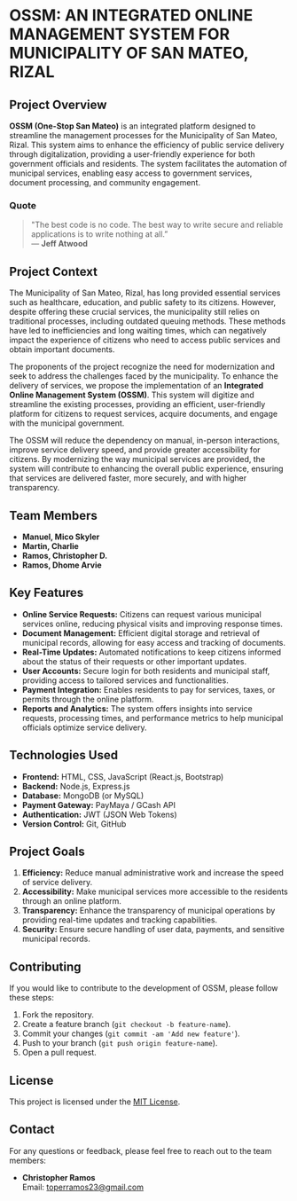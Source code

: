# OSSM: AN INTEGRATED ONLINE MANAGEMENT SYSTEM FOR MUNICIPALITY OF SAN MATEO, RIZAL

## Project Overview

**OSSM (One-Stop San Mateo)** is an integrated platform designed to streamline the management processes for the Municipality of San Mateo, Rizal. This system aims to enhance the efficiency of public service delivery through digitalization, providing a user-friendly experience for both government officials and residents. The system facilitates the automation of municipal services, enabling easy access to government services, document processing, and community engagement.

### Quote

> "The best code is no code. The best way to write secure and reliable applications is to write nothing at all.”  
— **Jeff Atwood**

## Project Context

The Municipality of San Mateo, Rizal, has long provided essential services such as healthcare, education, and public safety to its citizens. However, despite offering these crucial services, the municipality still relies on traditional processes, including outdated queuing methods. These methods have led to inefficiencies and long waiting times, which can negatively impact the experience of citizens who need to access public services and obtain important documents.

The proponents of the project recognize the need for modernization and seek to address the challenges faced by the municipality. To enhance the delivery of services, we propose the implementation of an **Integrated Online Management System (OSSM)**. This system will digitize and streamline the existing processes, providing an efficient, user-friendly platform for citizens to request services, acquire documents, and engage with the municipal government. 

The OSSM will reduce the dependency on manual, in-person interactions, improve service delivery speed, and provide greater accessibility for citizens. By modernizing the way municipal services are provided, the system will contribute to enhancing the overall public experience, ensuring that services are delivered faster, more securely, and with higher transparency.

## Team Members

- **Manuel, Mico Skyler**  
- **Martin, Charlie**  
- **Ramos, Christopher D.**  
- **Ramos, Dhome Arvie**

## Key Features

- **Online Service Requests:** Citizens can request various municipal services online, reducing physical visits and improving response times.
- **Document Management:** Efficient digital storage and retrieval of municipal records, allowing for easy access and tracking of documents.
- **Real-Time Updates:** Automated notifications to keep citizens informed about the status of their requests or other important updates.
- **User Accounts:** Secure login for both residents and municipal staff, providing access to tailored services and functionalities.
- **Payment Integration:** Enables residents to pay for services, taxes, or permits through the online platform.
- **Reports and Analytics:** The system offers insights into service requests, processing times, and performance metrics to help municipal officials optimize service delivery.

## Technologies Used

- **Frontend:** HTML, CSS, JavaScript (React.js, Bootstrap)
- **Backend:** Node.js, Express.js
- **Database:** MongoDB (or MySQL)
- **Payment Gateway:** PayMaya / GCash API
- **Authentication:** JWT (JSON Web Tokens)
- **Version Control:** Git, GitHub

## Project Goals

1. **Efficiency:** Reduce manual administrative work and increase the speed of service delivery.
2. **Accessibility:** Make municipal services more accessible to the residents through an online platform.
3. **Transparency:** Enhance the transparency of municipal operations by providing real-time updates and tracking capabilities.
4. **Security:** Ensure secure handling of user data, payments, and sensitive municipal records.

## Contributing

If you would like to contribute to the development of OSSM, please follow these steps:

1. Fork the repository.
2. Create a feature branch (`git checkout -b feature-name`).
3. Commit your changes (`git commit -am 'Add new feature'`).
4. Push to your branch (`git push origin feature-name`).
5. Open a pull request.

## License

This project is licensed under the [MIT License](LICENSE).

## Contact

For any questions or feedback, please feel free to reach out to the team members:

- **Christopher Ramos**  
  Email: toperramos23@gmail.com


